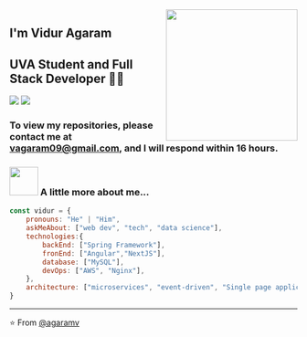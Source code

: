 <img align='right' src="https://media.giphy.com/media/M9gbBd9nbDrOTu1Mqx/giphy.gif" width="230">

## I'm Vidur Agaram 
## UVA Student and Full Stack Developer 👨‍💻

[![](https://img.shields.io/badge/LinkedIn-agaramv-blue)](https://www.linkedin.com/in/vidur-agaram-905aab212/)
[![](https://img.shields.io/badge/Gmail-vagaram09%40gmail.com-red)](mailto:vagaram09@gmail.com)

### To view my repositories, please contact me at vagaram09@gmail.com, and I will respond within 16 hours. 
### <img src="https://media.giphy.com/media/VgCDAzcKvsR6OM0uWg/giphy.gif" width="50"> A little more about me...  

```javascript
const vidur = {
    pronouns: "He" | "Him",
    askMeAbout: ["web dev", "tech", "data science"],
    technologies:{
        backEnd: ["Spring Framework"],
        fronEnd: ["Angular","NextJS"],
        database: ["MySQL"],
        devOps: ["AWS", "Nginx"],
    },
    architecture: ["microservices", "event-driven", "Single page applications"],
}
```

---
⭐️ From [@agaramv](https://github.com/agaramv)

